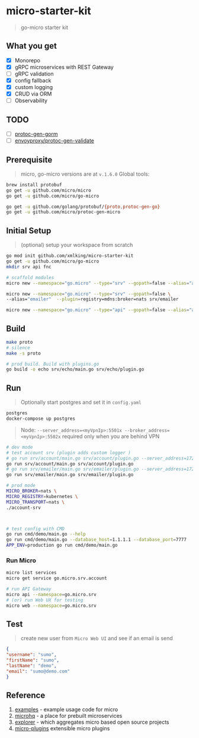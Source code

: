 # micro-starter-kit

> go-micro starter kit

## What you get

- [x] Monorepo
- [x] gRPC microservices with REST Gateway
- [ ] gRPC validation
- [x] config fallback
- [x] custom logging
- [x] CRUD via ORM
- [ ] Observability

## TODO

- [ ] [protoc-gen-gorm](https://github.com/infobloxopen/protoc-gen-gorm)
- [ ] [envoyproxy/protoc-gen-validate](https://github.com/envoyproxy/protoc-gen-validate)

## Prerequisite

> micro, go-micro versions are at `v.1.6.0`
> Global tools:

```bash
brew install protobuf
go get -u github.com/micro/micro
go get -u github.com/micro/go-micro

go get -u github.com/golang/protobuf/{proto,protoc-gen-go}
go get -u github.com/micro/protoc-gen-micro
```

## Initial Setup

> (optional) setup your workspace from scratch

```bash
go mod init github.com/xmlking/micro-starter-kit
go get -u github.com/micro/go-micro
mkdir srv api fnc

# scaffold modules
micro new --namespace="go.micro" --type="srv" --gopath=false --alias="account" srv/account

micro new --namespace="go.micro" --type="srv" --gopath=false \
--alias="emailer"  --plugin=registry=mdns:broker=nats srv/emailer

micro new --namespace="go.micro" --type="api" --gopath=false --alias="account" api/account
```

## Build

```bash
make proto
# silence
make -s proto

# prod build. Build with plugins.go
go build -o echo srv/echo/main.go srv/echo/plugin.go
```

## Run

> Optionally start postgres and set it in `config.yaml`

```bash
postgres
docker-compose up postgres
```

> Node: `--server_address=<myVpnIp>:5501x --broker_address=<myVpnIp>:5502x` required only when you are behind VPN

```bash
# dev mode
# test account srv (plugin adds custom logger )
# go run srv/account/main.go srv/account/plugin.go --server_address=172.11.11.80:55011 --broker_address=172.11.11.80:55021
go run srv/account/main.go srv/account/plugin.go
# go run srv/emailer/main.go srv/emailer/plugin.go --server_address=172.11.11.80:55012 --broker_address=172.11.11.80:55022
go run srv/emailer/main.go srv/emailer/plugin.go

# prod mode
MICRO_BROKER=nats \
MICRO_REGISTRY=kubernetes \
MICRO_TRANSPORT=nats \
./account-srv



# test config with CMD
go run cmd/demo/main.go --help
go run cmd/demo/main.go --database_host=1.1.1.1 --database_port=7777
APP_ENV=production go run cmd/demo/main.go
```

### Run Micro

```bash
micro list services
micro get service go.micro.srv.account

# run API Gateway
micro api --namespace=go.micro.srv
# (or) run Web UX for testing
micro web --namespace=go.micro.srv
```

## Test

> create new user from `Micro Web UI` and see if an email is send

```json
{
"username": "sumo",
"firstName": "sumo",
"lastName": "demo",
"email": "sumo@demo.com"
}
```

## Reference

1. [examples](https://github.com/micro/examples) - example usage code for micro
2. [microhq](https://github.com/microhq) - a place for prebuilt microservices
3. [explorer](https://micro.mu/explore/) - which aggregates micro based open source projects
4. [micro-plugins](https://github.com/micro/go-plugins) extensible micro plugins

